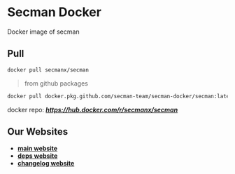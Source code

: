 # Secman Docker

Docker image of secman

## Pull

```bash
docker pull secmanx/secman
```

> from github packages

```bash
docker pull docker.pkg.github.com/secman-team/secman-docker/secman:latest
```

docker repo: _**https://hub.docker.com/r/secmanx/secman**_

## Our Websites

- [**main website**](https://secman.vercel.app)
- [**deps website**](https://secman-team.github.io)
- [**changelog website**](https://secman-chlog.web.app)
